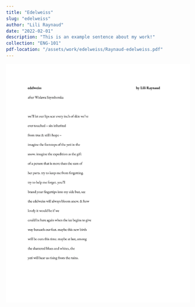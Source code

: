 ```yaml
---
title: "Edelweiss"
slug: "edelweiss"
author: "Lili Raynaud"
date: "2022-02-01"
description: "This is an example sentence about my work!"
collection: "ENG-101"
pdf-location: "/assets/work/edelweiss/Raynaud-edelweiss.pdf"
---
```


<img src="/assets/work/edelweiss/Raynaud-edelweiss-1.webp" class="vertical-image">
